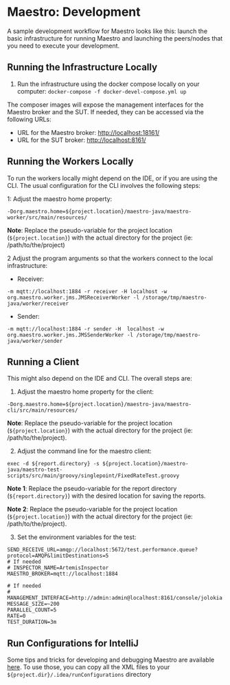 Maestro: Development
============

A sample development workflow for Maestro looks like this: launch the basic infrastructure for running Maestro and 
launching the peers/nodes that you need to execute your development.

Running the Infrastructure Locally
----

1. Run the infrastructure using the docker compose locally on your computer: 
```docker-compose -f docker-devel-compose.yml up```

The composer images will expose the management interfaces for the Maestro broker and the SUT. If needed, they can 
be accessed via the following URLs:

* URL for the Maestro broker: [http://localhost:18161/](http://localhost:18161/)
* URL for the SUT broker: [http://localhost:8161/](http://localhost:8161/)


Running the Workers Locally
----

To run the workers locally might depend on the IDE, or if you are using the CLI. The usual configuration for the CLI
involves the following steps:

1: Adjust the maestro home property: 

```-Dorg.maestro.home=${project.location}/maestro-java/maestro-worker/src/main/resources/```

**Note**: Replace the pseudo-variable for the project location (`${project.location}`) with the actual directory for the project (ie: /path/to/the/project)

2 Adjust the program arguments so that the workers connect to the local infrastructure:

* Receiver:
 
```-m mqtt://localhost:1884 -r receiver -H localhost -w org.maestro.worker.jms.JMSReceiverWorker -l /storage/tmp/maestro-java/worker/receiver```

* Sender:
 
```-m mqtt://localhost:1884 -r sender -H  localhost -w org.maestro.worker.jms.JMSSenderWorker -l /storage/tmp/maestro-java/worker/sender```



Running a Client
----

This might also depend on the IDE and CLI. The overall steps are:

1. Adjust the maestro home property for the client: 

```-Dorg.maestro.home=${project.location}/maestro-java/maestro-cli/src/main/resources/```

**Note**: Replace the pseudo-variable for the project location (`${project.location}`) with the actual directory for the project (ie: /path/to/the/project).

2. Adjust the command line for the maestro client:

```exec -d ${report.directory} -s ${project.location}/maestro-java/maestro-test-scripts/src/main/groovy/singlepoint/FixedRateTest.groovy```

**Note 1**: Replace the pseudo-variable for the report directory (`${report.directory}`) with the desired location for saving the reports.

**Note 2**: Replace the pseudo-variable for the project location (`${project.location}`) with the actual directory for the project (ie: /path/to/the/project).

3. Set the environment variables for the test: 

```
SEND_RECEIVE_URL=amqp://localhost:5672/test.performance.queue?protocol=AMQP&limitDestinations=5
# If needed 
# INSPECTOR_NAME=ArtemisInspector
MAESTRO_BROKER=mqtt://localhost:1884

# If needed
# MANAGEMENT_INTERFACE=http://admin:admin@localhost:8161/console/jolokia
MESSAGE_SIZE=~200
PARALLEL_COUNT=5
RATE=0
TEST_DURATION=3m
```


Run Configurations for IntelliJ
----

Some tips and tricks for developing and debugging Maestro are available [here](development/runConfigurations). To use
those, you can copy all the XML files to your ```${project.dir}/.idea/runConfigurations``` directory